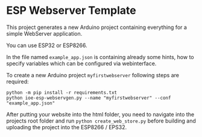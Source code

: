 # ESP Webserver Template

This project generates a new Arduino project containing everything for a simple WebServer application.

You can use ESP32 or ESP8266.

In the file named `example_app.json` is containing already some hints, how to specify variables which can be configured via webinterface.

To create a new Arduino project `myfirstwebserver` following steps are required:
```
python -m pip install -r requirements.txt
python ioe-esp-webservgen.py --name "myfirstwebserver" --conf "example_app.json"
```

After putting your website into the html folder, you need to navigate into the projects root folder and run `python create_web_store.py` before building and uploading the project into the ESP8266 / EPS32.


